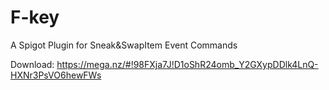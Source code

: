 # F-key
A Spigot Plugin for Sneak&amp;SwapItem Event Commands

Download: https://mega.nz/#!98FXja7J!D1oShR24omb_Y2GXypDDlk4LnQ-HXNr3PsVO6hewFWs
